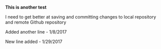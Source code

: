 **This is another test**

I need to get better at saving and committing changes to local repository and remote Github repository

Added another line - 1/8/2017

New line added - 1/29/2017
